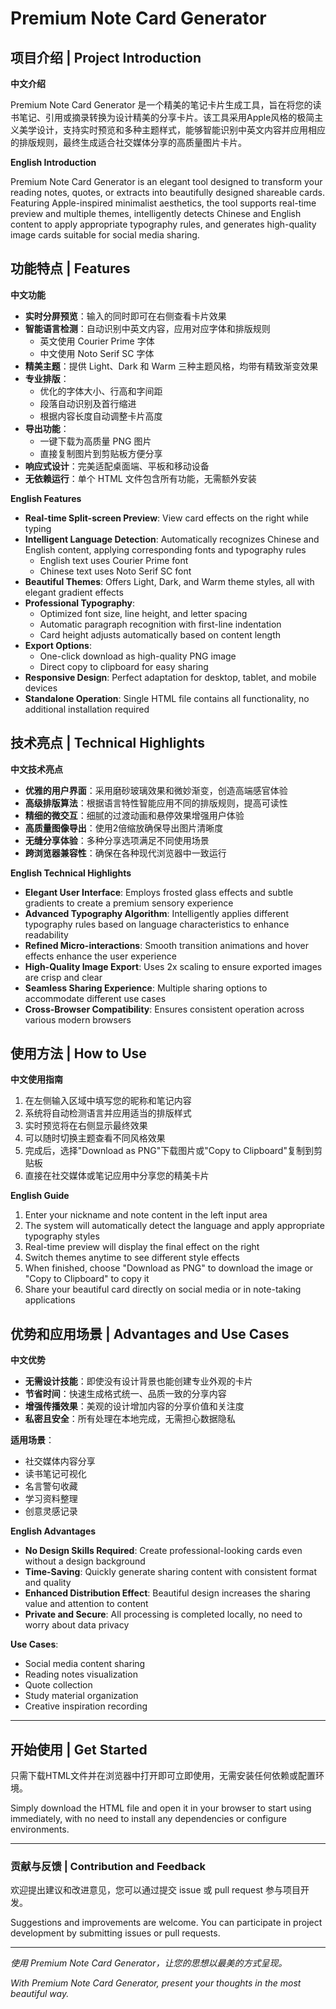 # Premium Note Card Generator

## 项目介绍 | Project Introduction

**中文介绍**

Premium Note Card Generator 是一个精美的笔记卡片生成工具，旨在将您的读书笔记、引用或摘录转换为设计精美的分享卡片。该工具采用Apple风格的极简主义美学设计，支持实时预览和多种主题样式，能够智能识别中英文内容并应用相应的排版规则，最终生成适合社交媒体分享的高质量图片卡片。

**English Introduction**

Premium Note Card Generator is an elegant tool designed to transform your reading notes, quotes, or extracts into beautifully designed shareable cards. Featuring Apple-inspired minimalist aesthetics, the tool supports real-time preview and multiple themes, intelligently detects Chinese and English content to apply appropriate typography rules, and generates high-quality image cards suitable for social media sharing.

## 功能特点 | Features

**中文功能**

- **实时分屏预览**：输入的同时即可在右侧查看卡片效果
- **智能语言检测**：自动识别中英文内容，应用对应字体和排版规则
  - 英文使用 Courier Prime 字体
  - 中文使用 Noto Serif SC 字体
- **精美主题**：提供 Light、Dark 和 Warm 三种主题风格，均带有精致渐变效果
- **专业排版**：
  - 优化的字体大小、行高和字间距
  - 段落自动识别及首行缩进
  - 根据内容长度自动调整卡片高度
- **导出功能**：
  - 一键下载为高质量 PNG 图片
  - 直接复制图片到剪贴板方便分享
- **响应式设计**：完美适配桌面端、平板和移动设备
- **无依赖运行**：单个 HTML 文件包含所有功能，无需额外安装

**English Features**

- **Real-time Split-screen Preview**: View card effects on the right while typing
- **Intelligent Language Detection**: Automatically recognizes Chinese and English content, applying corresponding fonts and typography rules
  - English text uses Courier Prime font
  - Chinese text uses Noto Serif SC font
- **Beautiful Themes**: Offers Light, Dark, and Warm theme styles, all with elegant gradient effects
- **Professional Typography**:
  - Optimized font size, line height, and letter spacing
  - Automatic paragraph recognition with first-line indentation
  - Card height adjusts automatically based on content length
- **Export Options**:
  - One-click download as high-quality PNG image
  - Direct copy to clipboard for easy sharing
- **Responsive Design**: Perfect adaptation for desktop, tablet, and mobile devices
- **Standalone Operation**: Single HTML file contains all functionality, no additional installation required

## 技术亮点 | Technical Highlights

**中文技术亮点**

- **优雅的用户界面**：采用磨砂玻璃效果和微妙渐变，创造高端感官体验
- **高级排版算法**：根据语言特性智能应用不同的排版规则，提高可读性
- **精细的微交互**：细腻的过渡动画和悬停效果增强用户体验
- **高质量图像导出**：使用2倍缩放确保导出图片清晰度
- **无缝分享体验**：多种分享选项满足不同使用场景
- **跨浏览器兼容性**：确保在各种现代浏览器中一致运行

**English Technical Highlights**

- **Elegant User Interface**: Employs frosted glass effects and subtle gradients to create a premium sensory experience
- **Advanced Typography Algorithm**: Intelligently applies different typography rules based on language characteristics to enhance readability
- **Refined Micro-interactions**: Smooth transition animations and hover effects enhance the user experience
- **High-Quality Image Export**: Uses 2x scaling to ensure exported images are crisp and clear
- **Seamless Sharing Experience**: Multiple sharing options to accommodate different use cases
- **Cross-Browser Compatibility**: Ensures consistent operation across various modern browsers

## 使用方法 | How to Use

**中文使用指南**

1. 在左侧输入区域中填写您的昵称和笔记内容
2. 系统将自动检测语言并应用适当的排版样式
3. 实时预览将在右侧显示最终效果
4. 可以随时切换主题查看不同风格效果
5. 完成后，选择"Download as PNG"下载图片或"Copy to Clipboard"复制到剪贴板
6. 直接在社交媒体或笔记应用中分享您的精美卡片

**English Guide**

1. Enter your nickname and note content in the left input area
2. The system will automatically detect the language and apply appropriate typography styles
3. Real-time preview will display the final effect on the right
4. Switch themes anytime to see different style effects
5. When finished, choose "Download as PNG" to download the image or "Copy to Clipboard" to copy it
6. Share your beautiful card directly on social media or in note-taking applications

## 优势和应用场景 | Advantages and Use Cases

**中文优势**

- **无需设计技能**：即使没有设计背景也能创建专业外观的卡片
- **节省时间**：快速生成格式统一、品质一致的分享内容
- **增强传播效果**：美观的设计增加内容的分享价值和关注度
- **私密且安全**：所有处理在本地完成，无需担心数据隐私

**适用场景**：
- 社交媒体内容分享
- 读书笔记可视化
- 名言警句收藏
- 学习资料整理
- 创意灵感记录

**English Advantages**

- **No Design Skills Required**: Create professional-looking cards even without a design background
- **Time-Saving**: Quickly generate sharing content with consistent format and quality
- **Enhanced Distribution Effect**: Beautiful design increases the sharing value and attention to content
- **Private and Secure**: All processing is completed locally, no need to worry about data privacy

**Use Cases**:
- Social media content sharing
- Reading notes visualization
- Quote collection
- Study material organization
- Creative inspiration recording

---

## 开始使用 | Get Started

只需下载HTML文件并在浏览器中打开即可立即使用，无需安装任何依赖或配置环境。

Simply download the HTML file and open it in your browser to start using immediately, with no need to install any dependencies or configure environments.

---

### 贡献与反馈 | Contribution and Feedback

欢迎提出建议和改进意见，您可以通过提交 issue 或 pull request 参与项目开发。

Suggestions and improvements are welcome. You can participate in project development by submitting issues or pull requests.

---

*使用 Premium Note Card Generator，让您的思想以最美的方式呈现。*

*With Premium Note Card Generator, present your thoughts in the most beautiful way.*